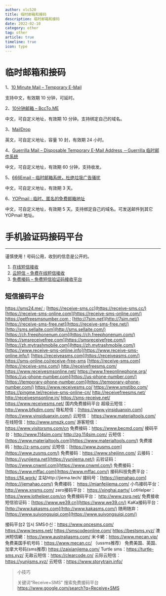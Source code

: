 ```yaml
---
author: xlc520
title: 临时邮箱和接码
description: 临时邮箱和接码
date: 2022-02-10
category: other
tag: other
article: true
timeline: true
icon: type
---
```

# 临时邮箱和接码

1、[10 Minute Mail – Temporary E-Mail](https://10minutemail.com/)

支持中文，有效期 10 分钟，可延时。

2、[10分钟邮箱 – BccTo.ME](http://bccto.me/)

中文，可自定义地址，有效期 10 分钟。支持绑定自己的域名。

3、[MailDrop](https://maildrop.cc/)

英文，可自定义地址，容量 10 封，有效期 24 小时。

4、[Guerrilla Mail – Disposable Temporary E-Mail Address －Guerrilla 临时邮件系统](https://www.guerrillamail.com/zh)

中文，可自定义地址，有效期 60 分钟，支持收发。

5、[666Email – 临时邮箱系统，杜绝垃圾广告骚扰](https://www.666email.com/)

中文，可自定义地址，有效期 3 天。

6、[YOPmail : 临时、匿名的免费邮箱地址](http://www.yopmail.com/zh/)

中文，可自定义地址，有效期 5 天。支持绑定自己的域名。可发送邮件到其它 YOPmail 地址。



# 手机验证码接码平台

------

谨慎使用！号码公用，收到的信息是公开的。

1. [在线短信接收](https://www.pdflibr.com/)
2. [云短信 – 免费在线短信接收](https://sms.cm/)
3. [免费接码 – 免费短信验证码接收平台](https://www.becmd.com/)



## 短信接码平台

[https://sms24.me/ ](https://sms24.me/&nbsp);
[https://receive-sms.cc](https://receive-sms.cc/)
[https://receive-sms-online.com](https://receive-sms-online.com/)
[https://getfreesmsnumber.com ](https://getfreesmsnumber.com%26nbsp/);
[http://7sim.net](http://7sim.net/)
[https://receive-sms-free.net](https://receive-sms-free.net/)
[http://sms.sellaite.com](http://sms.sellaite.com/)
[https://ch.freephonenum.com](https://ch.freephonenum.com/)
[https://smsreceivefree.com](https://smsreceivefree.com/)
[https://zh.mytrashmobile.com](https://zh.mytrashmobile.com/)
[https://www.receive-sms-online.info](https://www.receive-sms-online.info/)
[https://receiveasms.com](https://receiveasms.com/)
https://sms-online.co/receive-free-sms
[https://receive-sms.com](https://receive-sms.com/)
http://receivefreesms.com/
https://www.receivesmsonline.net/
https://www.freeonlinephone.org/
[https://us-phone-number.com](https://us-phone-number.com/)
[https://temporary-phone-number.com](https://temporary-phone-number.com/)
https://www.receivesms.co/
https://www.smstibo.com/
https://pingme.tel/receive-sms-online-cn/
http://receivefreesms.net/
http://receivesmsonline.in/
https://sms-receive.net/
https://www.receivesms.net/
国内免费接码平台
超级云短信： http://www.bfkdim.com/
隐私短信：[https://www.yinsiduanxin.com](https://www.yinsiduanxin.com/)
云短信： https://www.materialtools.com/
在线短信：http://www.smszk.com/
游客短信：https://www.visitorsms.com/cn
免费接码：https://www.becmd.com/
接码平台：http://www.114sim.com/ http://zg.114sim.com/
云短信：[https://www.materialtools.com](https://www.materialtools.com/)
免费接码：http://z-sms.com/
云短信：[https://www.zusms.com](https://www.zusms.com/)
免费接码：https://www.shejiinn.com/
云接码：[https://yunjiema.net](https://yunjiema.net/)
云验证码：[https://www.cnwml.com](https://www.cnwml.com/)
免费接码：[https://www.mffac.com](https://www.mffac.com/)
接码科技免费平台：https://f4.work/
主站http://jiema.tech/
接码号：[https://jiemahao.com](https://jiemahao.com/)
免费接码： https://mianfeijiema.com/
小鸟接码平台： http://www.xnsms.com/
zero接码平台： https://xinghai.party/
LotHelper： https://www.lothelper.com/cn
免费接码平台： http://www.zsrq.net/
免费接收短信验证码：[https://www.we39.cn](https://www.we39.cn/)
KaKa接码平台：[http://www.kakasms.com](http://www.kakasms.com/)
随用随弃：[https://www.suiyongsuiqi.com](https://www.suiyongsuiqi.com/)



接码平台2
임시 SMS수신：https://www.oncesms.com/ 
https://www.tesms.net/
https://smscodeonline.com/
https://bestsms.xyz/
澳洲短信網：https://www.australiasms.com/ 
米卡網：https://www.mecan.vip/ 
免费美国手机号码：https://www.mecan.cc/ （ussms推荐）
免费美国、英国、加拿大号码(sms推荐)
https://zaixianjiema.com/ 
Turtle sms：https://turtle-sms.xyz/
无敌云短信：https://clearcode.cn/
云际云短信：https://yunjisms.xyz/
云短信：https://www.storytrain.info/

> 小技巧
>
> 关键词“Receive+SMS”
> 搜索免费接码平台
> https://www.google.com/search?q=Receive+SMS